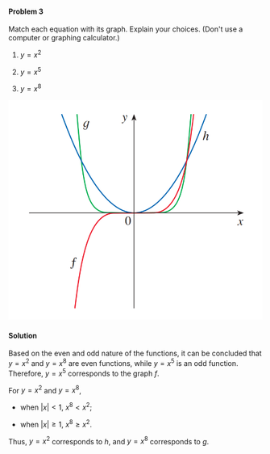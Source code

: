<div class="alert alert-warning" role="alert">
<h4 class="alert-heading">Problem 3</h4>

Match each equation with its graph. Explain your choices. (Don't use a computer or graphing calculator.)

1. $y = x^2$

2. $y = x^5$

3. $y = x^8$

</div>

![](_media/fig1.png ':size=50% :class=img-center')

<div class="alert alert-success" role="alert">
<h4 class="alert-heading">Solution</h4>

Based on the even and odd nature of the functions, it can be concluded that $y = x^2$ and $y = x^8$ are even functions, while $y = x^5$ is an odd function. Therefore, $y = x^5$ corresponds to the graph $f$.

For $y = x^2$ and $y = x^8$, 

- when $|x| < 1$, $x^8 < x^2$; 

- when $|x| \ge 1$, $x^8 \ge x^2$. 

Thus, $y = x^2$ corresponds to $h$, and $y = x^8$ corresponds to $g$.

</div>

